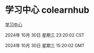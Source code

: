 # 学习中心 colearnhub
[学习中心](http://219.139.197.74:56308/colearnhub/)

2024年 10月 30日 星期三 23:20:02 CST

2024年 10月 30日 星期三 15:20:02 GMT
